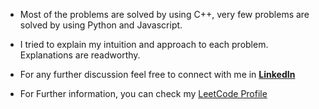 + Most of the problems are solved by using C++, very few problems are solved by using Python and Javascript.
+ I tried to explain my intuition and approach to each problem. Explanations are readworthy. 
+ For any further discussion feel free to connect with me in **[LinkedIn](www.linkedin.com/in/md-afser)**

+ For Further information, you can check my [LeetCode Profile](https://leetcode.com/u/6g2mEapVJ5/)
